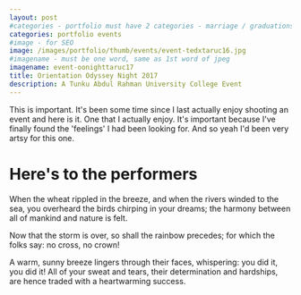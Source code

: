 ```yaml
---
layout: post
#categories - portfolio must have 2 categories - marriage / graduations / events
categories: portfolio events
#image - for SEO
image: /images/portfolio/thumb/events/event-tedxtaruc16.jpg
#imagename - must be one word, same as 1st word of jpeg
imagename: event-oonighttaruc17
title: Orientation Odyssey Night 2017
description: A Tunku Abdul Rahman University College Event
---
```

This is important. It's been some time since I last actually enjoy shooting an event and here is it. One that I actually enjoy. It's important because I've finally found the 'feelings' I had been looking for. And so yeah I'd been very artsy for this one.  

Here's to the performers
=============
When the wheat rippled in the breeze, and when the rivers winded to the sea, you overheard the birds chirping in your dreams; the harmony between all of mankind and nature is felt.

Now that the storm is over, so shall the rainbow precedes; for which the folks say: no cross, no crown!

A warm, sunny breeze lingers through their faces, whispering: you did it, you did it! All of your sweat and tears, their determination and hardships, are hence traded with a heartwarming success.
